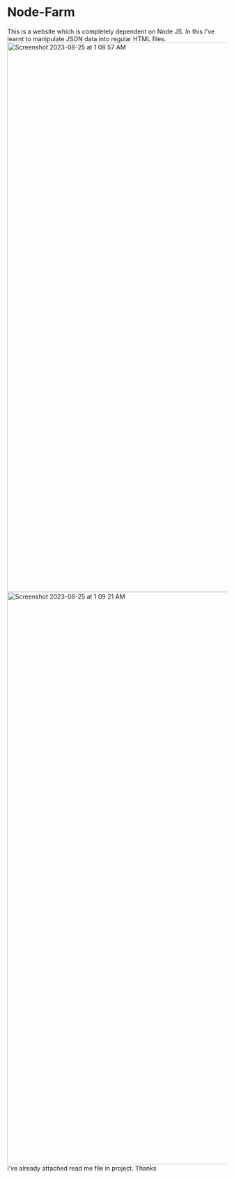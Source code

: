 # Node-Farm
This is a website which is completely dependent on Node JS. In this I've learnt to manipulate JSON data into regular HTML files.
<img width="1260" alt="Screenshot 2023-08-25 at 1 08 57 AM" src="https://github.com/ShaheerAli100/Node-Farm/assets/139634668/93a39879-8008-4518-823d-3120776ab7a3">
<img width="1313" alt="Screenshot 2023-08-25 at 1 09 21 AM" src="https://github.com/ShaheerAli100/Node-Farm/assets/139634668/5c453614-b46b-40e6-9ba2-4657b8b41601">
i've already attached read me file in project. Thanks
